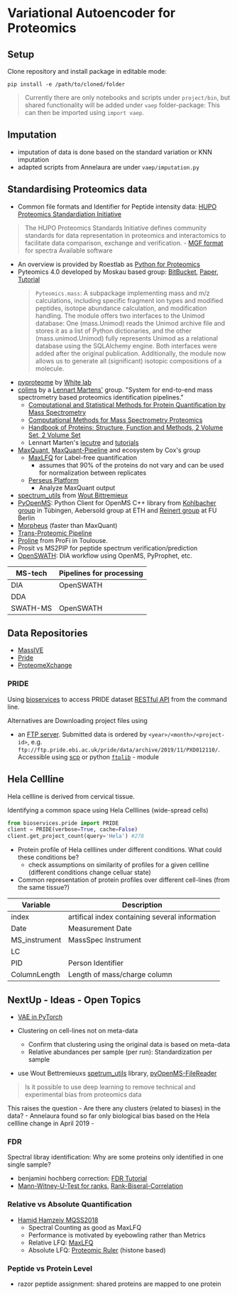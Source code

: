 # Variational Autoencoder for Proteomics 

## Setup
Clone repository and install package in editable mode:

```
pip install -e /path/to/cloned/folder 
```

> Currently there are only notebooks and scripts under `project/bin`, 
> but shared functionality will be added under `vaep` folder-package: This can 
> then be imported using `import vaep`.

## Imputation
- imputation of data is done based on the standard variation or KNN imputation
- adapted scripts from Annelaura are under `vaep/imputation.py`


## Standardising Proteomics data

- Common file formats and Identifier for Peptide intensity data: 
  [HUPO Proteomics Standardiation Initiative](http://www.psidev.info/)
> The HUPO Proteomics Standards Initiative defines community standards for data representation 
  in proteomics and interactomics to facilitate data comparison, exchange and verification.
    - [MGF format](http://www.matrixscience.com/help/data_file_help.html) for spectra
Available software
- An overview is provided by Roestlab as [Python for Proteomics](https://github.com/Roestlab/PythonProteomics)
- Pyteomics 4.0 developed by Moskau based group: [BitBucket](https://bitbucket.org/levitsky/pyteomics/src/default/), 
    [Paper](https://pubs.acs.org/doi/10.1021/acs.jproteome.8b00717), 
    [Tutorial](https://pyteomics.readthedocs.io/en/latest/)
    > `Pyteomics.mass`: A subpackage implementing mass and m/z calculations, including specific fragment ion types and modified peptides, isotope abundance calculation, and modification handling. The module offers two interfaces to the Unimod database: One (mass.Unimod) reads the Unimod archive file and stores it as a list of Python dictionaries, and the other (mass.unimod.Unimod) fully represents Unimod as a relational database using the SQLAlchemy engine. Both interfaces were added after the original publication. Additionally, the module now allows us to generate all (significant) isotopic compositions of a molecule.
- [pyproteome](https://github.com/white-lab/pyproteome) by [White lab](http://white-lab.mit.edu/)
- [colims](https://github.com/compomics/colims) by a [Lennart Martens'](https://www.compomics.be/people/lennart-martens/) group. "System for end-to-end mass spectrometry based proteomics identification pipelines."
   - [Computational and Statistical Methods for Protein Quantification by Mass Spectrometry](https://www.wiley.com/en-gb/Computational+and+Statistical+Methods+for+Protein+Quantification+by+Mass+Spectrometry-p-9781119964001)
   - [Computational Methods for Mass Spectrometry Proteomics](https://www.wiley.com/en-us/Computational+Methods+for+Mass+Spectrometry+Proteomics-p-9780470512975)
   - [Handbook of Proteins: Structure, Function and Methods, 2 Volume Set, 2 Volume Set](https://www.wiley.com/en-us/Handbook+of+Proteins%3A+Structure%2C+Function+and+Methods%2C+2+Volume+Set%2C+2+Volume+Set-p-9780470060988)
   - Lennart Marten's [lecutre](https://www.youtube.com/playlist?list=PLXxp6nsBenSX_W8DiOocKJ0laNauYNdYl) and [tutorials](https://www.compomics.com/bioinformatics-for-proteomics/) 
- [MaxQuant](http://coxdocs.org/doku.php?id=maxquant:start), [MaxQuant-Pipeline](https://github.com/FredHutch/maxquant-pipeline) and ecosystem by Cox's group
    - [MaxLFQ]() for Label-free quantification
        - assumes that 90% of the proteins do not vary and can be used for normalization between replicates
    - [Perseus Platform](https://maxquant.net/perseus/)
        - Analyze MaxQuant output
- [spectrum_utils](https://github.com/bittremieux/spectrum_utils)  from [Wout Bittremieux](https://bittremieux.be/)
- [PyOpenMS](https://pyopenms.readthedocs.io/en/latest/getting_started.html): Python Client for OpenMS C++ library from [Kohlbacher group](https://kohlbacherlab.org/) in Tübingen, 
    Aebersold group at ETH and [Reinert group](reinert-lab.de) at FU Berlin
- [Morpheus](https://cwenger.github.io/Morpheus/) (faster than MaxQuant)
- [Trans-Proteomic Pipeline](https://moritz.isbscience.org/resources/software/)
- [Proline](http://www.profiproteomics.fr/proline/) from ProFi in Toulouse. 
- Prosit vs MS2PIP for peptide spectrum verification/prediction
- [OpenSWATH](http://www.openswath.org/en/latest/): DIA workflow using OpenMS, PyProphet, etc.


MS-tech  | Pipelines for processing
-------- | -----------------------
DIA      | OpenSWATH
DDA      | 
SWATH-MS | OpenSWATH

## Data Repositories

- [MassIVE](https://massive.ucsd.edu/ProteoSAFe/static/massive.jsp)
- [Pride](https://www.ebi.ac.uk/pride/archive/)
- [ProteomeXchange](http://www.proteomexchange.org/)

### PRIDE
Using [bioservices](https://bioservices.readthedocs.io/en/master/) to access PRIDE 
dataset [RESTful API](https://www.ebi.ac.uk/pride/ws/archive/#!/project) from the command line.

Alternatives are Downloading project files using 
- an [FTP server](ftp://ftp.pride.ebi.ac.uk/pride/data/archive). Submitted data is ordered 
    by `<year>/<month>/<project-id>`, 
    e.g. `ftp://ftp.pride.ebi.ac.uk/pride/data/archive/2019/11/PXD012110/`. 
    Accessible using [scp]() or 
    python [`ftplib`](https://docs.python.org/3.7/library/ftplib.html) - module


## Hela Cellline
Hela cellline is derived from cervical tissue. 

Identifying a common space using Hela Celllines (wide-spread cells)
```python
from bioservices.pride import PRIDE
client = PRIDE(verbose=True, cache=False)
client.get_project_count(query='Hela') #278
```

- Protein profile of Hela celllines under different conditions. What could these conditions be?
    - check assumptions on similarity of profiles for a given cellline (different conditions change celluar state)
- Common representation of protein profiles over different cell-lines (from the same tissue?)

Variable        | Description
-----------     | ---------------------
index           | artifical index containing several information
Date            | Measurement Date
MS_instrument   | MassSpec Instrument
LC              | 
PID             | Person Identifier
ColumnLength    | Length of mass/charge column


## NextUp - Ideas - Open Topics
- [VAE in PyTorch](https://github.com/pytorch/examples/tree/master/vae)
- Clustering on cell-lines not on meta-data
    - Confirm that clustering using the original data is based on meta-data
    - Relative abundances per sample (per run): Standardization per sample

- use Wout Bettremieuxs [spetrum_utils](https://github.com/bittremieux/spectrum_utils) library,
  [pyOpenMS-FileReader](https://pyopenms.readthedocs.io/en/latest/file_handling.html)

> Is it possible to use deep learning to remove technical and experimental bias from proteomics data

This raises the question 
    - Are there any clusters (related to biases) in the data?
        - Annelaura found so far only biological bias based on the Hela cellline change in April 2019
    - 

### FDR  
Spectral libray identification: Why are some proteins only identified in one single sample?
- benjamini hochberg correction: [FDR Tutorial](http://www.bioinfor.com/fdr-tutorial/)
- [Mann-Witney-U-Test for ranks](https://de.wikipedia.org/wiki/Wilcoxon-Mann-Whitney-Test), [Rank-Biseral-Correlation](https://www.statisticshowto.datasciencecentral.com/rank-biserial-correlation/)


### Relative vs Absolute Quantification
- [Hamid Hamzeiy MQSS2018](https://www.youtube.com/watch?v=3bNaQxRL_10)
    - Spectral Counting as good as MaxLFQ
    - Performance is motivated by eyebowling rather than Metrics
    - Relative LFQ: [MaxLFQ]()
    - Absolute LFQ: [Proteomic Ruler]() (histone based)

### Peptide vs Protein Level
- razor peptide assignment: shared proteins are mapped to one protein 